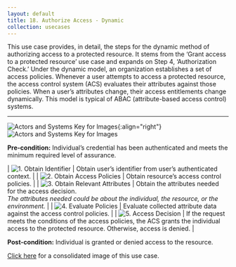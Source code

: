 ```yaml
---
layout: default
title: 18. Authorize Access - Dynamic
collection: usecases
---
```


This use case provides, in detail, the steps for the dynamic method of authorizing access to a protected resource. It stems from the ‘Grant access to a protected resource’ use case and expands on Step 4, ‘Authorization Check.’
Under the dynamic model, an organization establishes a set of access policies.  Whenever a user attempts to access a protected resource, the access control system (ACS) evaluates their attributes against those policies. When a user’s attributes change, their access entitlements change dynamically.
This model is typical of ABAC (attribute-based access control) systems.

---

![Actors and Systems Key for Images](/img/usecases/authorizationlabel.png){:align="right"}
![Actors and Systems Key for Images](/img/usecases/dynamickey.png)

**Pre-condition:** Individual’s credential has been authenticated and meets the minimum required level of assurance.   

| ![1. Obtain Identifier](/img/usecases/dynamic1.png)  | Obtain user’s identifier from user’s authenticated context. |
| ![2. Obtain Access Policies](/img/usecases/dynamic2.png)  | Obtain resource’s access control policies. |
| ![3. Obtain Relevant Attributes](/img/usecases/dynamic3.png)  | Obtain the attributes needed for the access decision. <br/><em>The attributes needed could be about the individual, the resource, or the environment. </em> |
| ![4. Evaluate Policies](/img/usecases/dynamic4.png)  | Evaluate collected attribute data against the access control policies. |
| ![5. Access Decision](/img/usecases/dynamic5.png)  | If the request meets the conditions of the access policies, the ACS grants the individual access to the protected resource. Otherwise, access is denied. |

**Post-condition:** Individual is granted or denied access to the resource.

[Click here](/img/AuthorizeDynamic.png) for a consolidated image of this use case.
